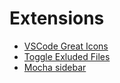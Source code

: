 # Extensions
- [VSCode Great Icons](https://marketplace.visualstudio.com/items?itemName=emmanuelbeziat.vscode-great-icons)
- [Toggle Exluded Files](https://marketplace.visualstudio.com/items?itemName=eamodio.toggle-excluded-files)
- [Mocha sidebar](https://marketplace.visualstudio.com/items?itemName=maty.vscode-mocha-sidebar)
